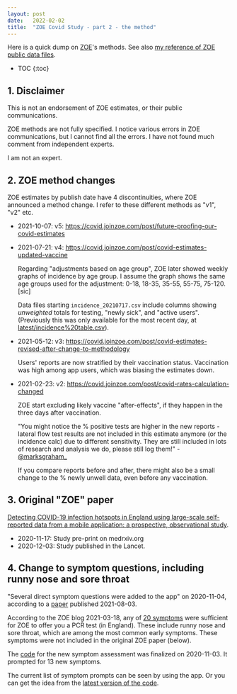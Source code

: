 ```yaml
---
layout: post
date:   2022-02-02
title:  "ZOE Covid Study - part 2 - the method"
---
```


Here is a quick dump on [ZOE][ZOE]'s methods. See also [my reference of ZOE public data files](/2022/01/31/zoe-covid-study.html).

[ZOE]: https://en.wikipedia.org/wiki/COVID_Symptom_Study

* TOC
{:toc}

## 1. Disclaimer

This is not an endorsement of ZOE estimates, or their public communications.

ZOE methods are not fully specified.  I notice various errors in ZOE communications, but I cannot find all the errors.  I have not found much comment from independent experts. 

I am not an expert.

## 2. ZOE method changes

ZOE estimates by publish date have 4 discontinuities, where ZOE announced a method change.  I refer to these different methods as "v1", "v2" etc.

* 2021-10-07: v5: <https://covid.joinzoe.com/post/future-proofing-our-covid-estimates>
* 2021-07-21: v4: <https://covid.joinzoe.com/post/covid-estimates-updated-vaccine>

  Regarding "adjustments based on age group", ZOE later showed weekly graphs of incidence by age group.  I assume the graph shows the same age groups used for the adjustment: 0-18, 18-35, 35-55, 55-75, 75-120.[sic]

  Data files starting `incidence_20210717.csv` include columns showing *unweighted* totals for testing, "newly sick", and "active users".  (Previously this was only available for the most recent day, at [latest/incidence%20table.csv](https://covid-assets.joinzoe.com/latest/incidence%20table.csv)).

* 2021-05-12: v3: <https://covid.joinzoe.com/post/covid-estimates-revised-after-change-to-methodology>

  Users' reports are now stratified by their vaccination status.  Vaccination was high among app users, which was biasing the estimates down.

* 2021-02-23: v2: <https://covid.joinzoe.com/post/covid-rates-calculation-changed>

  ZOE start excluding likely vaccine "after-effects", if they happen in the three days after vaccination.
  
  "You might notice the % positive tests are higher in the new reports - lateral flow test results are not included in this estimate anymore (or the incidence calc) due to different sensitivity.  They are still included in lots of research and analysis we do, please still log them!" - [@marksgraham_](https://twitter.com/marksgraham_/status/1364261105657257989)
  
  If you compare reports before and after, there might also be a small change to the % newly unwell data, even before any vaccination.

## 3. Original "ZOE" paper

[Detecting COVID-19 infection hotspots in England using large-scale self-reported data from a mobile application: a prospective, observational study](https://www.thelancet.com/journals/lanpub/article/PIIS2468-2667(20)30269-3/fulltext).

* 2020-11-17: Study pre-print on medrxiv.org
* 2020-12-03: Study published in the Lancet.

## 4. Change to symptom questions, including runny nose and sore throat

"Several direct symptom questions were added to the app" on 2020-11-04, according to a [paper](https://www.thelancet.com/journals/lanchi/article/PIIS2352-4642(21)00198-X/fulltext) published 2021-08-03.

According to the ZOE blog 2021-03-18, any of [20 symptoms](https://web.archive.org/web/20210319152354/https://covid.joinzoe.com/post/the-20-symptoms-of-covid-19-to-watch-out-for) were sufficient for ZOE to offer you a PCR test (in England).  These include runny nose and sore throat, which are among the most common early symptoms.  These symptoms were not included in the original ZOE paper (below).

The [code](https://github.com/zoe/covid-tracker-react-native/commit/39ebcd5a3beea837ca75522fffdd490db049325e#diff-41c1aa97ff22cecb0746ef2c08888371a941110072c69925850807217b017550R53)
for the new symptom assessment was finalized on 2020-11-03.  It prompted for 13 new symptoms.

The current list of symptom prompts can be seen by using the app.
Or you can get the idea from the [latest version of the code](https://github.com/zoe/covid-tracker-react-native/blob/master/src/core/assessment/dto/AssessmentInfosRequest.ts).

